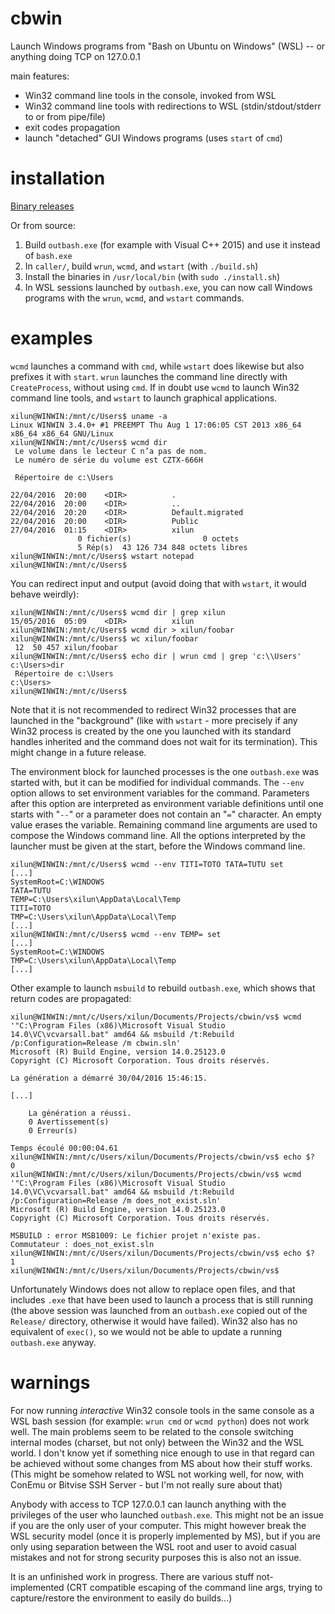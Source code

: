 # cbwin
Launch Windows programs from "Bash on Ubuntu on Windows" (WSL) -- or anything doing TCP on 127.0.0.1

main features:

* Win32 command line tools in the console, invoked from WSL
* Win32 command line tools with redirections to WSL (stdin/stdout/stderr to or from pipe/file)
* exit codes propagation
* launch "detached" GUI Windows programs (uses `start` of `cmd`)

# installation

[Binary releases](https://github.com/xilun/cbwin/releases)

Or from source:

1. Build `outbash.exe` (for example with Visual C++ 2015) and use it instead of `bash.exe`
2. In `caller/`, build `wrun`, `wcmd`, and `wstart` (with `./build.sh`)
3. Install the binaries in `/usr/local/bin` (with `sudo ./install.sh`)
4. In WSL sessions launched by `outbash.exe`, you can now call Windows programs with the `wrun`, `wcmd`, and `wstart` commands.

# examples
`wcmd` launches a command with `cmd`, while `wstart` does likewise but also prefixes it with `start`.
`wrun` launches the command line directly with `CreateProcess`, without using `cmd`.
If in doubt use `wcmd` to launch Win32 command line tools, and `wstart` to launch graphical applications.

    xilun@WINWIN:/mnt/c/Users$ uname -a
    Linux WINWIN 3.4.0+ #1 PREEMPT Thu Aug 1 17:06:05 CST 2013 x86_64 x86_64 x86_64 GNU/Linux
    xilun@WINWIN:/mnt/c/Users$ wcmd dir
     Le volume dans le lecteur C n’a pas de nom.
     Le numéro de série du volume est CZTX-666H
    
     Répertoire de c:\Users
    
    22/04/2016  20:00    <DIR>          .
    22/04/2016  20:00    <DIR>          ..
    22/04/2016  20:20    <DIR>          Default.migrated
    22/04/2016  20:00    <DIR>          Public
    27/04/2016  01:15    <DIR>          xilun
                   0 fichier(s)                0 octets
                   5 Rép(s)  43 126 734 848 octets libres
    xilun@WINWIN:/mnt/c/Users$ wstart notepad
    xilun@WINWIN:/mnt/c/Users$ 

You can redirect input and output (avoid doing that with `wstart`, it would behave weirdly):

    xilun@WINWIN:/mnt/c/Users$ wcmd dir | grep xilun
    15/05/2016  05:09    <DIR>          xilun
    xilun@WINWIN:/mnt/c/Users$ wcmd dir > xilun/foobar
    xilun@WINWIN:/mnt/c/Users$ wc xilun/foobar
     12  50 457 xilun/foobar
    xilun@WINWIN:/mnt/c/Users$ echo dir | wrun cmd | grep 'c:\\Users'
    c:\Users>dir
     Répertoire de c:\Users
    c:\Users>
    xilun@WINWIN:/mnt/c/Users$ 

Note that it is not recommended to redirect Win32 processes that are launched in the "background" (like with
`wstart` - more precisely if any Win32 process is created by the one you launched with its standard handles
inherited and the command does not wait for its termination). This might change in a future release.

The environment block for launched processes is the one `outbash.exe` was started with, but it can be modified for
individual commands. The `--env` option allows to set environment variables for the command. Parameters after this
option are interpreted as environment variable definitions until one starts with "`--`" or a parameter does not contain
an "`=`" character. An empty value erases the variable. Remaining command line arguments are used to compose the
Windows command line. All the options interpreted by the launcher must be given at the start, before the Windows
command line.

    xilun@WINWIN:/mnt/c/Users$ wcmd --env TITI=TOTO TATA=TUTU set
    [...]
    SystemRoot=C:\WINDOWS
    TATA=TUTU
    TEMP=C:\Users\xilun\AppData\Local\Temp
    TITI=TOTO
    TMP=C:\Users\xilun\AppData\Local\Temp
    [...]
    xilun@WINWIN:/mnt/c/Users$ wcmd --env TEMP= set
    [...]
    SystemRoot=C:\WINDOWS
    TMP=C:\Users\xilun\AppData\Local\Temp
    [...]

Other example to launch `msbuild` to rebuild `outbash.exe`, which shows that return codes are propagated:

    xilun@WINWIN:/mnt/c/Users/xilun/Documents/Projects/cbwin/vs$ wcmd '"C:\Program Files (x86)\Microsoft Visual Studio 14.0\VC\vcvarsall.bat" amd64 && msbuild /t:Rebuild /p:Configuration=Release /m cbwin.sln'
    Microsoft (R) Build Engine, version 14.0.25123.0
    Copyright (C) Microsoft Corporation. Tous droits réservés.
    
    La génération a démarré 30/04/2016 15:46:15.
    
    [...]
    
        La génération a réussi.
        0 Avertissement(s)
        0 Erreur(s)

    Temps écoulé 00:00:04.61
    xilun@WINWIN:/mnt/c/Users/xilun/Documents/Projects/cbwin/vs$ echo $?
    0
    xilun@WINWIN:/mnt/c/Users/xilun/Documents/Projects/cbwin/vs$ wcmd '"C:\Program Files (x86)\Microsoft Visual Studio 14.0\VC\vcvarsall.bat" amd64 && msbuild /t:Rebuild /p:Configuration=Release /m does_not_exist.sln'
    Microsoft (R) Build Engine, version 14.0.25123.0
    Copyright (C) Microsoft Corporation. Tous droits réservés.
    
    MSBUILD : error MSB1009: Le fichier projet n'existe pas.
    Commutateur : does_not_exist.sln
    xilun@WINWIN:/mnt/c/Users/xilun/Documents/Projects/cbwin/vs$ echo $?
    1
    xilun@WINWIN:/mnt/c/Users/xilun/Documents/Projects/cbwin/vs$ 

Unfortunately Windows does not allow to replace open files, and that includes `.exe` that have been used to launch
a process that is still running (the above session was launched from an `outbash.exe` copied out of the `Release/`
directory, otherwise it would have failed). Win32 also has no equivalent of `exec()`, so we would not be able to
update a running `outbash.exe` anyway.

# warnings
For now running *interactive* Win32 console tools in the same console as a WSL bash session (for example: `wrun cmd`
or `wcmd python`) does not work well. The main problems seem to be related to the console switching internal modes
(charset, but not only) between the Win32 and the WSL world. I don't know yet if something nice enough to use in that
regard can be achieved without some changes from MS about how their stuff works. (This might be somehow related to WSL
not working well, for now, with ConEmu or Bitvise SSH Server - but I'm not really sure about that)

Anybody with access to TCP 127.0.0.1 can launch anything with the privileges of the user who launched `outbash.exe`.
This might not be an issue if you are the only user of your computer. This might however break the WSL security model
(once it is properly implemented by MS), but if you are only using separation between the WSL root and user to avoid
casual mistakes and not for strong security purposes this is also not an issue.

It is an unfinished work in progress. There are various stuff not-implemented (CRT compatible escaping of the command
line args, trying to capture/restore the environment to easily do builds...)
